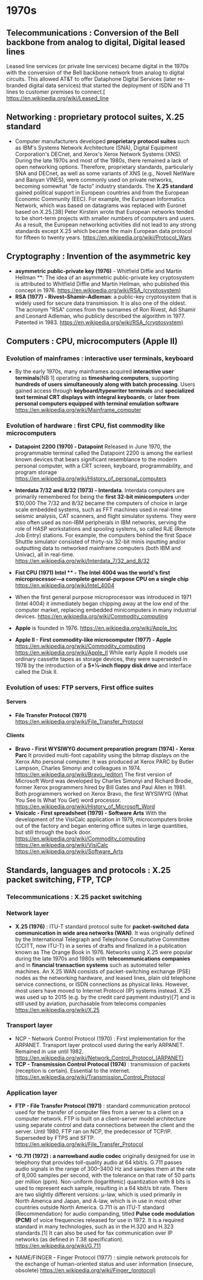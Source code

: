 # 1970s

## Telecommunications : Conversion of the Bell backbone from analog to digital, Digital leased lines ##
Leased line services (or private line services) became digital in the 1970s with the conversion of the Bell backbone network from analog to digital circuits. This allowed AT&T to offer Dataphone Digital Services (later re-branded digital data services) that started the deployment of ISDN and T1 lines to customer premises to connect.[
https://en.wikipedia.org/wiki/Leased_line

## Networking : proprietary protocol suites, X.25 standard ##
- Computer manufacturers developed **proprietary protocol suites** such as IBM's Systems Network Architecture (SNA), Digital Equipment Corporation's DECnet, and Xerox's Xerox Network Systems (XNS). During the late 1970s and most of the 1980s, there remained a lack of open networking options. Therefore, proprietary standards, particularly SNA and DECnet, as well as some variants of XNS (e.g., Novell NetWare and Banyan VINES), were commonly used on private networks, becoming somewhat "de facto" industry standards.
The **X.25 standard** gained political support in European countries and from the European Economic Community (EEC). For example, the European Informatics Network, which was based on datagrams was replaced with Euronet based on X.25.[38] Peter Kirstein wrote that European networks tended to be short-term projects with smaller numbers of computers and users. As a result, the European networking activities did not lead to any strong standards except X.25 which became the main European data protocol for fifteen to twenty years. 
https://en.wikipedia.org/wiki/Protocol_Wars

## Cryptography : Invention of the asymmetric key ##
- **asymmetric public-private key (1976)** - Whitfield Diffie and Martin Hellman **: The idea of an asymmetric public-private key cryptosystem is attributed to Whitfield Diffie and Martin Hellman, who published this concept in 1976.
https://en.wikipedia.org/wiki/RSA_(cryptosystem)
- **RSA (1977) - Rivest–Shamir–Adleman**: a public-key cryptosystem that is widely used for secure data transmission. It is also one of the oldest. The acronym "RSA" comes from the surnames of Ron Rivest, Adi Shamir and Leonard Adleman, who publicly described the algorithm in 1977. Patented in 1983.
https://en.wikipedia.org/wiki/RSA_(cryptosystem)

## Computers : CPU, microcomputers (Apple II) ##

### Evolution of mainframes : interactive user terminals, keyboard ###
- By the early 1970s, many mainframes acquired **interactive user terminals**[NB 1] operating as **timesharing computers**, supporting **hundreds of users simultaneously along with batch processing**. Users gained access through **keyboard/typewriter terminals** and **specialized text terminal CRT displays with integral keyboards**, or **later from personal computers equipped with terminal emulation software**
https://en.wikipedia.org/wiki/Mainframe_computer

### Evolution of hardware : first CPU, fist commodity like microcomputers ###

- **Datapoint 2200 (1970) - Datapoint**
Released in June 1970, the programmable terminal called the Datapoint 2200 is among the earliest known devices that bears significant resemblance to the modern personal computer, with a CRT screen, keyboard, programmability, and program storage
https://en.wikipedia.org/wiki/History_of_personal_computers

- **Interdata 7/32 and 8/32 (1973) - Interdata**.  Interdata computers are primarily remembered for being the **first 32-bit minicomputers** under $10,000 
The 7/32 and 8/32 became the computers of choice in large scale embedded systems, such as FFT machines used in real-time seismic analysis, CAT scanners, and flight simulator systems. They were also often used as non-IBM peripherals in IBM networks, serving the role of HASP workstations and spooling systems, so called RJE (Remote Job Entry) stations. For example, the computers behind the first Space Shuttle simulator consisted of thirty-six 32-bit minis inputting and/or outputting data to networked mainframe computers (both IBM and Univac), all in real-time.
https://en.wikipedia.org/wiki/Interdata_7/32_and_8/32

- **Fist CPU (1971) Intel ** - The Intel 4004 was the world's first microprocessor—a complete general-purpose CPU on a single chip**
https://en.wikipedia.org/wiki/Intel_4004

- When the first general purpose microprocessor was introduced in 1971 (Intel 4004) it immediately began chipping away at the low end of the computer market, replacing embedded minicomputers in many industrial devices.
https://en.wikipedia.org/wiki/Commodity_computing

- **Apple** is founded in 1976.
https://en.wikipedia.org/wiki/Apple_Inc

- **Apple II - First commodity-like microcomputer (1977) - Apple**
https://en.wikipedia.org/wiki/Commodity_computing
https://en.wikipedia.org/wiki/Apple_II
While early Apple II models use ordinary cassette tapes as storage devices, they were superseded in 1978 by the introduction of a **5+1⁄4-inch floppy disk drive** and interface called the Disk II.


### Evolution of uses: FTP servers, First office suites ###

#### Servers ####
- **File Transfer Protocol (1971)**
https://en.wikipedia.org/wiki/File_Transfer_Protocol

#### Clients ####
- **Bravo - First WYSIWYG document preparation program (1974) - Xerox Parc**
It provided multi-font capability using the bitmap displays on the Xerox Alto personal computer. It was produced at Xerox PARC by Butler Lampson, Charles Simonyi and colleagues in 1974.
https://en.wikipedia.org/wiki/Bravo_(editor)
The first version of Microsoft Word was developed by Charles Simonyi and Richard Brodie, former Xerox programmers hired by Bill Gates and Paul Allen in 1981. Both programmers worked on Xerox Bravo, the first WYSIWYG (What You See Is What You Get) word processor.
https://en.wikipedia.org/wiki/History_of_Microsoft_Word
- **Visicalc - First spreadsheet (1979) - Software Arts**
With the development of the VisiCalc application in 1979, microcomputers broke out of the factory and began entering office suites in large quantities, but still through the back door.
https://en.wikipedia.org/wiki/Commodity_computing
https://en.wikipedia.org/wiki/VisiCalc
https://en.wikipedia.org/wiki/Software_Arts

## Standards, languages and protocols : X.25 packet switching, FTP, TCP ##

### Telecommunications : X.25 packet switching ###

### Network layer ###
- **X.25 (1976)** : ITU-T standard protocol suite for **packet-switched data communication in wide area networks (WAN)**. It was originally defined by the International Telegraph and Telephone Consultative Committee (CCITT, now ITU-T) in a series of drafts and finalized in a publication known as The Orange Book in 1976.
Networks using X.25 were popular during the late 1970s and 1980s with **telecommunications companies** and in **financial transaction systems** such as automated teller machines. An X.25 WAN consists of packet-switching exchange (PSE) nodes as the networking hardware, and leased lines, plain old telephone service connections, or ISDN connections as physical links. However, most users have moved to Internet Protocol (IP) systems instead. X.25 was used up to 2015 (e.g. by the credit card payment industry)[7] and is still used by aviation, purchasable from telecoms companies
https://en.wikipedia.org/wiki/X.25

### Transport layer ###
- NCP - Network Control Protocol (1970) : First implementation for the ARPANET. Transport layer protocol used during the early ARPANET. Remained in use until 1982.
https://en.wikipedia.org/wiki/Network_Control_Protocol_(ARPANET)
- **TCP - Transmission Control Protocol (1974)** : transmission of packets (reception is certain). Essential to the internet. https://en.wikipedia.org/wiki/Transmission_Control_Protocol

### Application layer ###
- **FTP - File Transfer Protocol (1971)** : standard communication protocol used for the transfer of computer files from a server to a client on a computer network. FTP is built on a client–server model architecture using separate control and data connections between the client and the server.
Until 1980, FTP ran on NCP, the predecessor of TCP/IP. Superseded by FTPS and SFTP.
https://en.wikipedia.org/wiki/File_Transfer_Protocol

- ***G.711 (1972) : a narrowband audio codec** originally designed for use in telephony that provides toll-quality audio at 64 kbit/s. G.711 passes audio signals in the range of 300–3400 Hz and samples them at the rate of 8,000 samples per second, with the tolerance on that rate of 50 parts per million (ppm). Non-uniform (logarithmic) quantization with 8 bits is used to represent each sample, resulting in a 64 kbit/s bit rate. There are two slightly different versions: μ-law, which is used primarily in North America and Japan, and A-law, which is in use in most other countries outside North America.
G.711 is an ITU-T standard (Recommendation) for audio companding, titled **Pulse code modulation (PCM)** of voice frequencies released for use in 1972. It is a required standard in many technologies, such as in the H.320 and H.323 standards.[1] It can also be used for fax communication over IP networks (as defined in T.38 specification).
https://en.wikipedia.org/wiki/G.711
-  NAME/FINGER - Finger Protocol (1977) : simple network protocols for the exchange of human-oriented status and user information (insecure, obsolete) https://en.wikipedia.org/wiki/Finger_(protocol)
